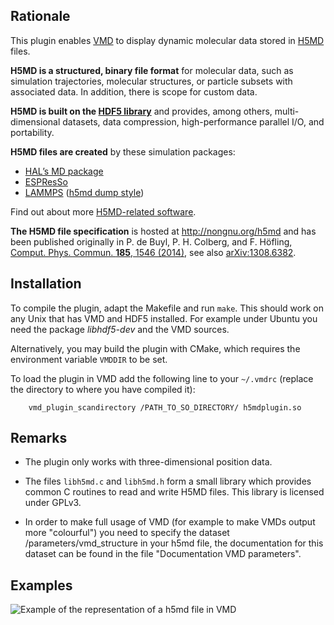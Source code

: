 Rationale
---------

This plugin enables [VMD](http://www.ks.uiuc.edu/Research/vmd>) to display
dynamic molecular data stored in [H5MD](http://nongnu.org/h5md) files.

**H5MD is a structured, binary file format** for molecular data, such as
simulation trajectories, molecular structures, or particle subsets with
associated data. In addition, there is scope for custom data.

**H5MD is built on the [HDF5 library](http://www.hdfgroup.org/HDF5)** and
provides, among others, multi-dimensional datasets, data compression,
high-performance parallel I/O, and portability.

**H5MD files are created** by these simulation packages:

  - [HAL’s MD package](http://halmd.org)
  - [ESPResSo](http://espressomd.org)
  - [LAMMPS](http://lammps.sandia.gov)
    ([h5md dump style](https://github.com/pdebuyl/lammps/tree/start_dump_h5md/src/USER-H5MD))

Find out about more [H5MD-related software](http://nongnu.org/h5md/software.html).

**The H5MD file specification** is hosted at http://nongnu.org/h5md and has
been published originally in
P. de Buyl, P. H. Colberg, and F. Höfling,
[Comput. Phys. Commun. **185**, 1546 (2014)](http://dx.doi.org/10.1016/j.cpc.2014.01.018>),
see also [arXiv:1308.6382](http://arxiv.org/abs/1308.6382).


Installation
------------

To compile the plugin, adapt the Makefile and run `make`. This should work on
any Unix that has VMD and HDF5 installed. For example under Ubuntu you need the
package *libhdf5-dev* and the VMD sources.

Alternatively, you may build the plugin with CMake, which requires the
environment variable `VMDDIR` to be set.

To load the plugin in VMD add the following line to your `~/.vmdrc` (replace the
directory to where you have compiled it):

        vmd_plugin_scandirectory /PATH_TO_SO_DIRECTORY/ h5mdplugin.so


Remarks
-------

  - The plugin only works with three-dimensional position data.

  - The files `libh5md.c` and `libh5md.h` form a small library which
    provides common C routines to read and write H5MD files. This library is
    licensed under GPLv3.
  - In order to make full usage of VMD (for example to make VMDs output more "colourful") you need to specify the dataset /parameters/vmd_structure in your h5md file, the documentation for this dataset can be found in the file "Documentation VMD parameters".


Examples
--------
![Example of the representation of a h5md file in VMD](https://lists.gnu.org/archive/html/h5md-user/2013-08/pngf5euRoAsmj.png)
